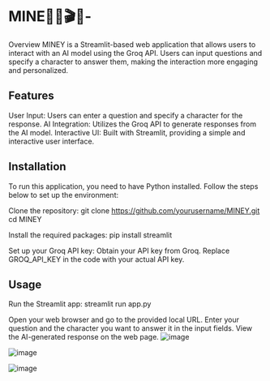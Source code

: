 # MINE👨‍🎤🎬🔮-
Overview
MINEY is a Streamlit-based web application that allows users to interact with an AI model using the Groq API. Users can input questions and specify a character to answer them, making the interaction more engaging and personalized.

## Features
User Input: Users can enter a question and specify a character for the response.
AI Integration: Utilizes the Groq API to generate responses from the AI model.
Interactive UI: Built with Streamlit, providing a simple and interactive user interface.

## Installation
To run this application, you need to have Python installed. Follow the steps below to set up the environment:

Clone the repository:
git clone https://github.com/yourusername/MINEY.git
cd MINEY

Install the required packages:
pip install streamlit

Set up your Groq API key:
Obtain your API key from Groq.
Replace GROQ_API_KEY in the code with your actual API key.

## Usage
Run the Streamlit app:
streamlit run app.py

Open your web browser and go to the provided local URL.
Enter your question and the character you want to answer it in the input fields.
View the AI-generated response on the web page.
![image](https://github.com/user-attachments/assets/644e24a1-213a-4ca2-8b93-9511c7661b49)

![image](https://github.com/user-attachments/assets/cc66e300-758c-4a8f-8cb7-40674210e467)

![image](https://github.com/user-attachments/assets/c2c55bd2-a3f1-4e31-9631-31c995594876)



